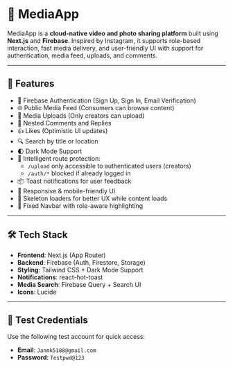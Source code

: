 # 📸 MediaApp

MediaApp is a **cloud-native video and photo sharing platform** built using **Next.js** and **Firebase**. Inspired by Instagram, it supports role-based interaction, fast media delivery, and user-friendly UI with support for authentication, media feed, uploads, and comments.


---

## 🚀 Features

- 🔐 Firebase Authentication (Sign Up, Sign In, Email Verification)
- 🌐 Public Media Feed (Consumers can browse content)
- 🎥 Media Uploads (Only creators can upload)
- 💬 Nested Comments and Replies
- 👍 Likes (Optimistic UI updates)
- 🔍 Search by title or location
- 🌓 Dark Mode Support
- 🧠 Intelligent route protection:
  - `/upload` only accessible to authenticated users (creators)
  - `/auth/*` blocked if already logged in
- 📦 Toast notifications for user feedback
- 📱 Responsive & mobile-friendly UI
- 🧱 Skeleton loaders for better UX while content loads
- 📌 Fixed Navbar with role-aware highlighting

---

## 🛠️ Tech Stack

- **Frontend**: Next.js (App Router)
- **Backend**: Firebase (Auth, Firestore, Storage)
- **Styling**: Tailwind CSS + Dark Mode Support
- **Notifications**: react-hot-toast
- **Media Search**: Firebase Query + Search UI
- **Icons**: Lucide

---

## 🔐 Test Credentials

Use the following test account for quick access:

- **Email**: `Janmk5188@gmail.com`
- **Password**: `Testpwd@123`
